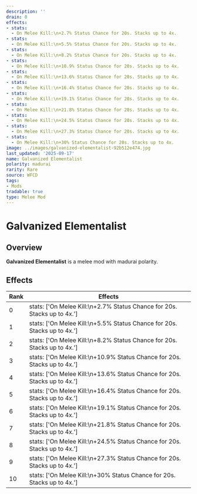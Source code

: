 ```yaml
---
description: ''
drain: 0
effects:
- stats:
  - On Melee Kill:\n+2.7% Status Chance for 20s. Stacks up to 4x.
- stats:
  - On Melee Kill:\n+5.5% Status Chance for 20s. Stacks up to 4x.
- stats:
  - On Melee Kill:\n+8.2% Status Chance for 20s. Stacks up to 4x.
- stats:
  - On Melee Kill:\n+10.9% Status Chance for 20s. Stacks up to 4x.
- stats:
  - On Melee Kill:\n+13.6% Status Chance for 20s. Stacks up to 4x.
- stats:
  - On Melee Kill:\n+16.4% Status Chance for 20s. Stacks up to 4x.
- stats:
  - On Melee Kill:\n+19.1% Status Chance for 20s. Stacks up to 4x.
- stats:
  - On Melee Kill:\n+21.8% Status Chance for 20s. Stacks up to 4x.
- stats:
  - On Melee Kill:\n+24.5% Status Chance for 20s. Stacks up to 4x.
- stats:
  - On Melee Kill:\n+27.3% Status Chance for 20s. Stacks up to 4x.
- stats:
  - On Melee Kill:\n+30% Status Chance for 20s. Stacks up to 4x.
image: ../images/galvanized-elementalist-92b512e474.jpg
last_updated: '2025-09-17'
name: Galvanized Elementalist
polarity: madurai
rarity: Rare
source: WFCD
tags:
- Mods
tradable: true
type: Melee Mod
---
```


# Galvanized Elementalist

## Overview

**Galvanized Elementalist** is a melee mod with madurai polarity.

## Effects

| Rank | Effects |
|------|----------|
| 0 | stats: ['On Melee Kill:\\n+2.7% Status Chance for 20s. Stacks up to 4x.'] |
| 1 | stats: ['On Melee Kill:\\n+5.5% Status Chance for 20s. Stacks up to 4x.'] |
| 2 | stats: ['On Melee Kill:\\n+8.2% Status Chance for 20s. Stacks up to 4x.'] |
| 3 | stats: ['On Melee Kill:\\n+10.9% Status Chance for 20s. Stacks up to 4x.'] |
| 4 | stats: ['On Melee Kill:\\n+13.6% Status Chance for 20s. Stacks up to 4x.'] |
| 5 | stats: ['On Melee Kill:\\n+16.4% Status Chance for 20s. Stacks up to 4x.'] |
| 6 | stats: ['On Melee Kill:\\n+19.1% Status Chance for 20s. Stacks up to 4x.'] |
| 7 | stats: ['On Melee Kill:\\n+21.8% Status Chance for 20s. Stacks up to 4x.'] |
| 8 | stats: ['On Melee Kill:\\n+24.5% Status Chance for 20s. Stacks up to 4x.'] |
| 9 | stats: ['On Melee Kill:\\n+27.3% Status Chance for 20s. Stacks up to 4x.'] |
| 10 | stats: ['On Melee Kill:\\n+30% Status Chance for 20s. Stacks up to 4x.'] |


